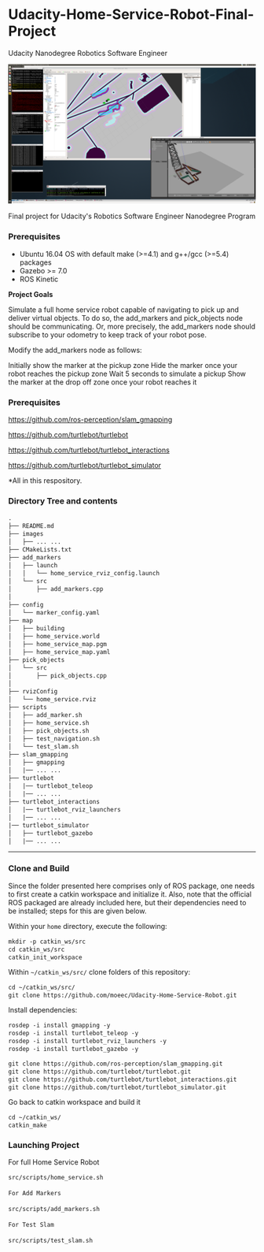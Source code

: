 # Udacity-Home-Service-Robot-Final-Project
Udacity Nanodegree Robotics Software Engineer

<p align="center"><img src="./images/Home_Service_Robot.png"></p>    

Final project for Udacity's Robotics Software Engineer Nanodegree Program

### Prerequisites

* Ubuntu 16.04 OS with default make (>=4.1) and g++/gcc (>=5.4) packages
* Gazebo >= 7.0
* ROS Kinetic

**Project Goals**

Simulate a full home service robot capable of navigating to pick up and deliver virtual objects. To do so, the add_markers and pick_objects node should be communicating. Or, more precisely, the add_markers node should subscribe to your odometry to keep track of your robot pose.

Modify the add_markers node as follows:

Initially show the marker at the pickup zone
Hide the marker once your robot reaches the pickup zone
Wait 5 seconds to simulate a pickup
Show the marker at the drop off zone once your robot reaches it

### Prerequisites

https://github.com/ros-perception/slam_gmapping

https://github.com/turtlebot/turtlebot

https://github.com/turtlebot/turtlebot_interactions

https://github.com/turtlebot/turtlebot_simulator

*All in this respository.

### Directory Tree and contents

```
.
├── README.md
├── images
│   ├── ... ...
├── CMakeLists.txt
├── add_markers
│   ├── launch
│   │   └── home_service_rviz_config.launch
│   └── src
│       ├── add_markers.cpp
│   
├── config
│   └── marker_config.yaml
├── map
│   ├── building
│   ├── home_service.world
│   ├── home_service_map.pgm
│   ├── home_service_map.yaml
├── pick_objects
│   └── src
│       ├── pick_objects.cpp
│   
├── rvizConfig
│   └── home_service.rviz
├── scripts
│   ├── add_marker.sh
│   ├── home_service.sh
│   ├── pick_objects.sh
│   ├── test_navigation.sh
│   └── test_slam.sh
├── slam_gmapping
│   ├── gmapping
│   |── ... ...
├── turtlebot
│   |── turtlebot_teleop
│   |── ... ...
├── turtlebot_interactions
│   |── turtlebot_rviz_launchers
│   |── ... ...
|── turtlebot_simulator
│   ├── turtlebot_gazebo
│   |── ... ...

```


---

### Clone and Build

Since the folder presented here comprises only of ROS package, one needs to first create a catkin workspace and initialize it. Also, note that the official ROS packaged are already included here, but their dependencies need to be installed; steps for this are given below.

Within your `home` directory, execute the following:

```
mkdir -p catkin_ws/src
cd catkin_ws/src
catkin_init_workspace
```

Within `~/catkin_ws/src/` clone folders of this repository:

```
cd ~/catkin_ws/src/
git clone https://github.com/moeec/Udacity-Home-Service-Robot.git
```

Install dependencies:

```
rosdep -i install gmapping -y
rosdep -i install turtlebot_teleop -y
rosdep -i install turtlebot_rviz_launchers -y
rosdep -i install turtlebot_gazebo -y
```


```
git clone https://github.com/ros-perception/slam_gmapping.git  
git clone https://github.com/turtlebot/turtlebot.git  
git clone https://github.com/turtlebot/turtlebot_interactions.git  
git clone https://github.com/turtlebot/turtlebot_simulator.git
```

Go back to catkin workspace and build it

```
cd ~/catkin_ws/
catkin_make
```

### Launching Project

For full Home Service Robot 

```
src/scripts/home_service.sh

For Add Markers

src/scripts/add_markers.sh

For Test Slam 

src/scripts/test_slam.sh
```








